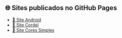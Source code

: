 
## 🌐 Sites publicados no GitHub Pages

- [📱 Site Android](https://samueltenoriodasilva-ui.github.io/curso-html-css/site-android/)
- [📜 Site Cordel](https://samueltenoriodasilva-ui.github.io/curso-html-css/site-cordel/)
- [🎨 Site Cores Simples](https://samueltenoriodasilva-ui.github.io/curso-html-css/site-cores-simples/)
